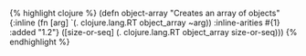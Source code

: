 {% highlight clojure %}
(defn object-array
  "Creates an array of objects"
  {:inline (fn [arg] `(. clojure.lang.RT object_array ~arg))
   :inline-arities #{1}
   :added "1.2"}
  ([size-or-seq] (. clojure.lang.RT object_array size-or-seq)))
{% endhighlight %}
